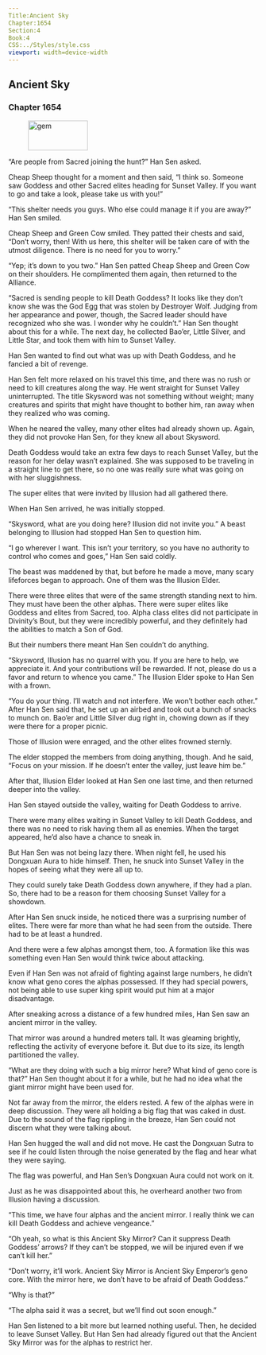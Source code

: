 ```yaml
---
Title:Ancient Sky 
Chapter:1654 
Section:4 
Book:4 
CSS:../Styles/style.css 
viewport: width=device-width
---
```

  
## Ancient Sky
### Chapter 1654
  
<figure>
	<img src="../Images/gem.gif" alt="gem" id="gem" width="120" height="60" />
</figure>
  

  
“Are people from Sacred joining the hunt?” Han Sen asked.

Cheap Sheep thought for a moment and then said, “I think so. Someone saw Goddess and other Sacred elites heading for Sunset Valley. If you want to go and take a look, please take us with you!”

“This shelter needs you guys. Who else could manage it if you are away?” Han Sen smiled.

Cheap Sheep and Green Cow smiled. They patted their chests and said, “Don’t worry, then! With us here, this shelter will be taken care of with the utmost diligence. There is no need for you to worry.”

“Yep; it’s down to you two.” Han Sen patted Cheap Sheep and Green Cow on their shoulders. He complimented them again, then returned to the Alliance.

“Sacred is sending people to kill Death Goddess? It looks like they don’t know she was the God Egg that was stolen by Destroyer Wolf. Judging from her appearance and power, though, the Sacred leader should have recognized who she was. I wonder why he couldn’t.” Han Sen thought about this for a while. The next day, he collected Bao’er, Little Silver, and Little Star, and took them with him to Sunset Valley.

Han Sen wanted to find out what was up with Death Goddess, and he fancied a bit of revenge.

Han Sen felt more relaxed on his travel this time, and there was no rush or need to kill creatures along the way. He went straight for Sunset Valley uninterrupted. The title Skysword was not something without weight; many creatures and spirits that might have thought to bother him, ran away when they realized who was coming.

When he neared the valley, many other elites had already shown up. Again, they did not provoke Han Sen, for they knew all about Skysword.

Death Goddess would take an extra few days to reach Sunset Valley, but the reason for her delay wasn’t explained. She was supposed to be traveling in a straight line to get there, so no one was really sure what was going on with her sluggishness.

The super elites that were invited by Illusion had all gathered there.

When Han Sen arrived, he was initially stopped.

“Skysword, what are you doing here? Illusion did not invite you.” A beast belonging to Illusion had stopped Han Sen to question him.

“I go wherever I want. This isn’t your territory, so you have no authority to control who comes and goes,” Han Sen said coldly.

The beast was maddened by that, but before he made a move, many scary lifeforces began to approach. One of them was the Illusion Elder.

There were three elites that were of the same strength standing next to him. They must have been the other alphas. There were super elites like Goddess and elites from Sacred, too. Alpha class elites did not participate in Divinity’s Bout, but they were incredibly powerful, and they definitely had the abilities to match a Son of God.

But their numbers there meant Han Sen couldn’t do anything.

“Skysword, Illusion has no quarrel with you. If you are here to help, we appreciate it. And your contributions will be rewarded. If not, please do us a favor and return to whence you came.” The Illusion Elder spoke to Han Sen with a frown.

“You do your thing. I’ll watch and not interfere. We won’t bother each other.” After Han Sen said that, he set up an airbed and took out a bunch of snacks to munch on. Bao’er and Little Silver dug right in, chowing down as if they were there for a proper picnic.

Those of Illusion were enraged, and the other elites frowned sternly.

The elder stopped the members from doing anything, though. And he said, “Focus on your mission. If he doesn’t enter the valley, just leave him be.”

After that, Illusion Elder looked at Han Sen one last time, and then returned deeper into the valley.

Han Sen stayed outside the valley, waiting for Death Goddess to arrive.

There were many elites waiting in Sunset Valley to kill Death Goddess, and there was no need to risk having them all as enemies. When the target appeared, he’d also have a chance to sneak in.

But Han Sen was not being lazy there. When night fell, he used his Dongxuan Aura to hide himself. Then, he snuck into Sunset Valley in the hopes of seeing what they were all up to.

They could surely take Death Goddess down anywhere, if they had a plan. So, there had to be a reason for them choosing Sunset Valley for a showdown.

After Han Sen snuck inside, he noticed there was a surprising number of elites. There were far more than what he had seen from the outside. There had to be at least a hundred.

And there were a few alphas amongst them, too. A formation like this was something even Han Sen would think twice about attacking.

Even if Han Sen was not afraid of fighting against large numbers, he didn’t know what geno cores the alphas possessed. If they had special powers, not being able to use super king spirit would put him at a major disadvantage.

After sneaking across a distance of a few hundred miles, Han Sen saw an ancient mirror in the valley.

That mirror was around a hundred meters tall. It was gleaming brightly, reflecting the activity of everyone before it. But due to its size, its length partitioned the valley.

“What are they doing with such a big mirror here? What kind of geno core is that?” Han Sen thought about it for a while, but he had no idea what the giant mirror might have been used for.

Not far away from the mirror, the elders rested. A few of the alphas were in deep discussion. They were all holding a big flag that was caked in dust. Due to the sound of the flag rippling in the breeze, Han Sen could not discern what they were talking about.

Han Sen hugged the wall and did not move. He cast the Dongxuan Sutra to see if he could listen through the noise generated by the flag and hear what they were saying.

The flag was powerful, and Han Sen’s Dongxuan Aura could not work on it.

Just as he was disappointed about this, he overheard another two from Illusion having a discussion.

“This time, we have four alphas and the ancient mirror. I really think we can kill Death Goddess and achieve vengeance.”

“Oh yeah, so what is this Ancient Sky Mirror? Can it suppress Death Goddess’ arrows? If they can’t be stopped, we will be injured even if we can’t kill her.”

“Don’t worry, it’ll work. Ancient Sky Mirror is Ancient Sky Emperor’s geno core. With the mirror here, we don’t have to be afraid of Death Goddess.”

“Why is that?”

“The alpha said it was a secret, but we’ll find out soon enough.”

Han Sen listened to a bit more but learned nothing useful. Then, he decided to leave Sunset Valley. But Han Sen had already figured out that the Ancient Sky Mirror was for the alphas to restrict her.